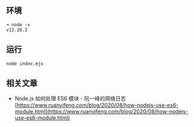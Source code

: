 ## 环境

```
➜ node -v       
v12.20.2
```

## 运行

`node index.mjs`


## 相关文章
- Node.js 如何处理 ES6 模块 - 阮一峰的网络日志 [https://www.ruanyifeng.com/blog/2020/08/how-nodejs-use-es6-module.html](https://www.ruanyifeng.com/blog/2020/08/how-nodejs-use-es6-module.html)